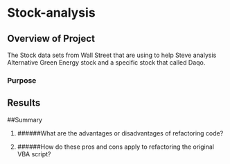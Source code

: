 # Stock-analysis

## Overview of Project
The Stock data sets from Wall Street that are using to help Steve analysis Alternative Green Energy stock and a specific stock that called Daqo.
### Purpose

## Results

##Summary

1. ######What are the advantages or disadvantages of refactoring code?

2. ######How do these pros and cons apply to refactoring the original VBA script?
